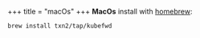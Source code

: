 +++
title = "macOs"
+++
**MacOs** install with [homebrew](https://brew.sh):
```bash
brew install txn2/tap/kubefwd
```